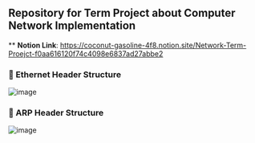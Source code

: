## <b>Repository for Term Project about Computer Network Implementation</b>    
  
** <B>Notion Link</B>: https://coconut-gasoline-4f8.notion.site/Network-Term-Proejct-f0aa616120f74c4098e6837ad27abbe2  
### <b>:pushpin: Ethernet Header Structure</b>  
![image](https://user-images.githubusercontent.com/84436996/192966990-14ad8e9b-dad1-4b4f-bb55-9ea9889f0b6f.png)
### <b>:pushpin: ARP Header Structure</b>  
![image](https://user-images.githubusercontent.com/84436996/193278286-75ef7d0c-6698-4753-88ca-842d8107d45f.png)
